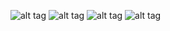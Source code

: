 ![alt tag](https://raw.githubusercontent.com/FireFather/fire-zero/master/bitmaps/nnue-auto.PNG)
![alt tag](https://raw.githubusercontent.com/FireFather/fire-zero/master/bitmaps/nnue-auto-dir.PNG)
![alt tag](https://raw.githubusercontent.com/FireFather/fire-zero/master/bitmaps/nnue-train.PNG)
![alt tag](https://raw.githubusercontent.com/FireFather/fire-zero/master/bitmaps/pgns2.PNG)

